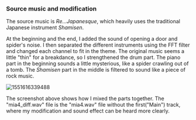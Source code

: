 ### Source music and modification

The source music is *Re...Japanesque*, which heavily uses the traditional Japanese instrument *Shamisen*.

At the beginning and the end, I added the sound of opening a door and spider's noise. I then separated the different instruments using the FFT filter and changed each channel to fit in the theme. The original music seems a little "thin" for a breakdance, so I strengthened the drum part. The piano part in the beginning sounds a little mysterious, like a spider crawling out of a tomb. The *Shamisen* part in the middle is filtered to sound like a piece of rock music.

![1551616339488](C:\Users\AndrewHuang\AppData\Roaming\Typora\typora-user-images\1551616339488.png)

The screenshot above shows how I mixed the parts together. The "mia4_diff.wav" file is the "mia4.wav" file without the first("Main") track, where my modification and sound effect can be heard more clearly.